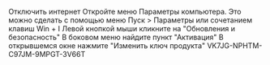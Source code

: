 Отключить интернет
Откройте меню Параметры компьютера. Это можно сделать с помощью меню Пуск > Параметры или сочетанием клавиш Win + I
Левой кнопкой мыши кликните на "Обновления и безопасность"
В боковом меню найдите пункт "Активация"
В открывшемся окне нажмите "Изменить ключ продукта"
VK7JG-NPHTM-C97JM-9MPGT-3V66T
